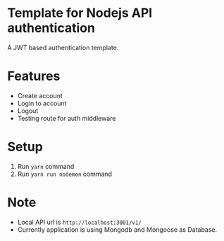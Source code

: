 # Template for Nodejs API authentication
A JWT based authentication template.

# Features
- Create account
- Login to account 
- Logout
- Testing route for auth middleware

# Setup
1. Run `yarn` command
2. Run `yarn run nodemon` command

# Note
- Local API url is `http://localhost:3001/v1/`
- Currently application is using Mongodb and Mongoose as Database.